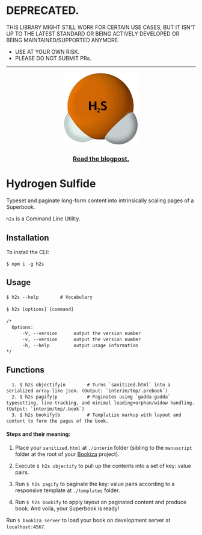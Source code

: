 # DEPRECATED.

THIS LIBRARY MIGHT STILL WORK FOR CERTAIN USE CASES, BUT IT ISN'T UP TO THE LATEST STANDARD OR BEING ACTIVELY DEVELOPED OR BEING MAINTAINED/SUPPORTED ANYMORE. 

- USE AT YOUR OWN RISK.
- PLEASE DO NOT SUBMIT PRs.

---

<div align="center">
  <a href="https://bookiza.io">
    <img src="art/h2s.jpg" alt="Tech Interview Handbook" width="200">
  </a>
  <br>
  <h3>
    <a href="https://bubblin.io/blog/h2s">Read the blogpost.</a>
  </h3>
</div>


# Hydrogen Sulfide

Typeset and paginate long-form content into intrinsically scaling pages of a Superbook.

`h2s` is a Command Line Utility.


## Installation

To install the CLI:

```nodejs
$ npm i -g h2s
```

## Usage

```nodejs
$ h2s --help 		# Vocabulary

$ h2s [options] [command]
	
/*
  Options:
	  -V, --version      output the version number
	  -v, --version      output the version number
	  -h, --help         output usage information
*/
```
## Functions

	  1. $ h2s objectify|o        # Turns `sanitized.html` into a serialized array-like json. (Output: `interim/tmp/.prebook`)
	  2. $ h2s pagify|p           # Paginates using `gadda-gadda` typesetting, line-tracking, and minimal leading+orphan/widow handling. (Output: `interim/tmp/.book`)
	  3. $ h2s bookify|b          # Templatize markup with layout and content to form the pages of the book. 


#### Steps and their meaning:

1. Place your `sanitized.html` at `./interim` folder (sibling to the `manuscript` folder at the root of your [Bookiza](https://bookiza.io) project). 

2. Execute `$ h2s objectify` to pull up the contents into a set of key: value pairs. 

3. Run `$ h2s pagify` to paginate the key: value pairs according to a responsive template at `./templates` folder.

5. Run `$ h2s bookify` to apply layout on paginated content and produce book. And voila, your Superbook is ready!

Run `$ bookiza server` to load your book on development server at `localhost:4567`.



